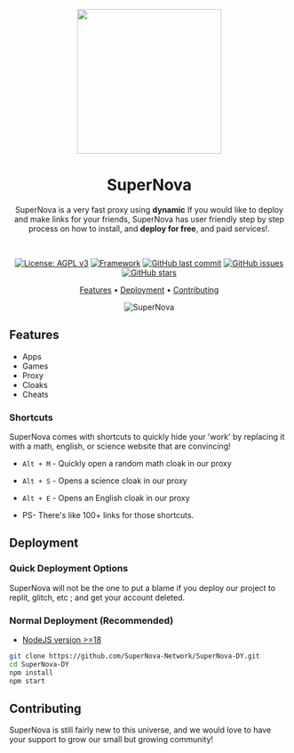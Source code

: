 <div align="center">

<img width="260px" src="https://cdn.discordapp.com/attachments/1121942874871824518/1121943072876536000/image.png">

# SuperNova

SuperNova is a very fast proxy using **dynamic** If you would like to deploy and make links for your friends, SuperNova has user friendly step by step process on how to install, and **deploy for free**, and paid services!.

</br>


[![License: AGPL v3](https://img.shields.io/badge/License-AGPL%20v3-blue.svg)](https://www.gnu.org/licenses/agpl-3.0)
[![Framework](https://img.shields.io/badge/Framework-Node-green.svg)](https://www.example.com/)
[![GitHub last commit](https://img.shields.io/github/last-commit/SuperNova-Network/SuperNova-DY.svg)](https://github.com/SuperNova-Network/SuperNova-DY/commits/master)
[![GitHub issues](https://img.shields.io/github/issues-raw/SuperNova-Network/SuperNova-DY.svg)](https://github.com/SuperNova-Network/SuperNova-DY/issues)
[![GitHub stars](https://img.shields.io/github/stars/SuperNova-Network/SuperNova-DY.svg)](https://github.com/SuperNova-Network/SuperNova-DY/stargazers)



[Features](#features) • 
[Deployment](#deployment) • 
[Contributing](#contributing)



![SuperNova](https://media.discordapp.net/attachments/1123937882168623135/1126338198847627384/image.png?width=1440&height=627)

</div>

## Features

- Apps
- Games
- Proxy
- Cloaks
- Cheats

### Shortcuts

SuperNova comes with shortcuts to quickly hide your 'work' by replacing it with a math, english, or science website that are convincing!

- `Alt + M` - Quickly open a random math cloak in our proxy
- `Alt + S` - Opens a science cloak in our proxy
- `Alt + E` - Opens an English cloak in our proxy

- PS- There's like 100+ links for those shortcuts.

## Deployment

### Quick Deployment Options

SuperNova will not be the one to put a blame if you deploy our project to replit, glitch, etc ; and get your account deleted.

### Normal Deployment (Recommended)

- [NodeJS version >=18](https://nodejs.org/)

```bash
git clone https://github.com/SuperNova-Network/SuperNova-DY.git
cd SuperNova-DY
npm install
npm start

```

## Contributing

SuperNova is still fairly new to this universe, and we would love to have your support to grow our small but growing community!
